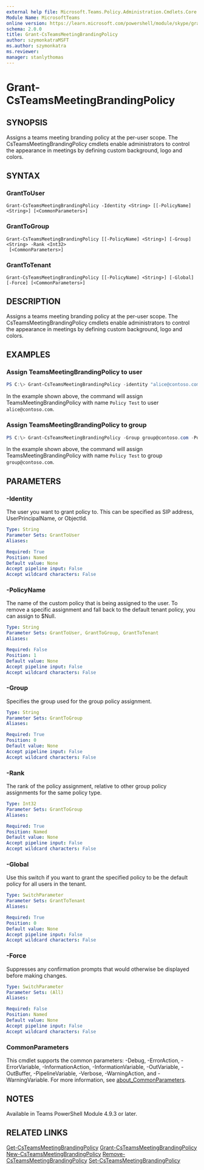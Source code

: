 ```yaml
---
external help file: Microsoft.Teams.Policy.Administration.Cmdlets.Core.dll-Help.xml
Module Name: MicrosoftTeams
online version: https://learn.microsoft.com/powershell/module/skype/grant-csteamsmeetingbrandingpolicy
schema: 2.0.0
title: Grant-CsTeamsMeetingBrandingPolicy
author: szymonkatraMSFT
ms.author: szymonkatra
ms.reviewer:
manager: stanlythomas
---
```


# Grant-CsTeamsMeetingBrandingPolicy

## SYNOPSIS
Assigns a teams meeting branding policy at the per-user scope. The CsTeamsMeetingBrandingPolicy cmdlets enable administrators to control the appearance in meetings by defining custom background, logo and colors.

## SYNTAX

### GrantToUser
```
Grant-CsTeamsMeetingBrandingPolicy -Identity <String> [[-PolicyName] <String>] [<CommonParameters>]
```

### GrantToGroup
```
Grant-CsTeamsMeetingBrandingPolicy [[-PolicyName] <String>] [-Group] <String> -Rank <Int32>
 [<CommonParameters>]
```

### GrantToTenant
```
Grant-CsTeamsMeetingBrandingPolicy [[-PolicyName] <String>] [-Global] [-Force] [<CommonParameters>]
```

## DESCRIPTION
Assigns a teams meeting branding policy at the per-user scope. The CsTeamsMeetingBrandingPolicy cmdlets enable administrators to control the appearance in meetings by defining custom background, logo and colors.

## EXAMPLES

### Assign TeamsMeetingBrandingPolicy to user
```powershell
PS C:\> Grant-CsTeamsMeetingBrandingPolicy -identity "alice@contoso.com" -PolicyName "Policy Test"
```

In the example shown above, the command will assign TeamsMeetingBrandingPolicy with name `Policy Test` to user `alice@contoso.com`.

### Assign TeamsMeetingBrandingPolicy to group
```powershell
PS C:\> Grant-CsTeamsMeetingBrandingPolicy -Group group@contoso.com -PolicyName "Policy Test" -Rank 1
```

In the example shown above, the command will assign TeamsMeetingBrandingPolicy with name `Policy Test` to group `group@contoso.com`.

## PARAMETERS

### -Identity
The user you want to grant policy to. This can be specified as SIP address, UserPrincipalName, or ObjectId.

```yaml
Type: String
Parameter Sets: GrantToUser
Aliases:

Required: True
Position: Named
Default value: None
Accept pipeline input: False
Accept wildcard characters: False
```

### -PolicyName
The name of the custom policy that is being assigned to the user. To remove a specific assignment and fall back to the default tenant policy, you can assign to $Null.

```yaml
Type: String
Parameter Sets: GrantToUser, GrantToGroup, GrantToTenant
Aliases:

Required: False
Position: 1
Default value: None
Accept pipeline input: False
Accept wildcard characters: False
```

### -Group
Specifies the group used for the group policy assignment.

```yaml
Type: String
Parameter Sets: GrantToGroup
Aliases:

Required: True
Position: 0
Default value: None
Accept pipeline input: False
Accept wildcard characters: False
```

### -Rank
The rank of the policy assignment, relative to other group policy assignments for the same policy type.

```yaml
Type: Int32
Parameter Sets: GrantToGroup
Aliases:

Required: True
Position: Named
Default value: None
Accept pipeline input: False
Accept wildcard characters: False
```

### -Global
Use this switch if you want to grant the specified policy to be the default policy for all users in the tenant.

```yaml
Type: SwitchParameter
Parameter Sets: GrantToTenant
Aliases:

Required: True
Position: 0
Default value: None
Accept pipeline input: False
Accept wildcard characters: False
```

### -Force
Suppresses any confirmation prompts that would otherwise be displayed before making changes.

```yaml
Type: SwitchParameter
Parameter Sets: (All)
Aliases: 

Required: False
Position: Named
Default value: None
Accept pipeline input: False
Accept wildcard characters: False
```

### CommonParameters
This cmdlet supports the common parameters: -Debug, -ErrorAction, -ErrorVariable, -InformationAction, -InformationVariable, -OutVariable, -OutBuffer, -PipelineVariable, -Verbose, -WarningAction, and -WarningVariable. For more information, see [about_CommonParameters](https://go.microsoft.com/fwlink/?LinkID=113216).


## NOTES

Available in Teams PowerShell Module 4.9.3 or later.

## RELATED LINKS

[Get-CsTeamsMeetingBrandingPolicy](Get-CsTeamsMeetingBrandingPolicy.md)
[Grant-CsTeamsMeetingBrandingPolicy](Grant-CsTeamsMeetingBrandingPolicy.md)
[New-CsTeamsMeetingBrandingPolicy](New-CsTeamsMeetingBrandingPolicy.md)
[Remove-CsTeamsMeetingBrandingPolicy](Remove-CsTeamsMeetingBrandingPolicy.md)
[Set-CsTeamsMeetingBrandingPolicy](Set-CsTeamsMeetingBrandingPolicy.md)